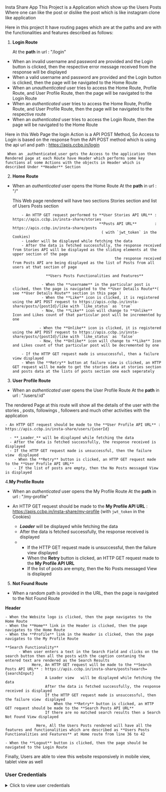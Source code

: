 Insta Share App
This Project is a Application which show up the Users Posts Where one can like the post or dislike the post which is like instagram clone like application

Here in this project It have routing pages which are at the paths and are with the functionalities and features described as follows:

1. **Login Route**

    At the **path** in url : "/login"

  - When an invalid username and password are provided and the Login button is clicked, then the respective error message received from the response will be displayed
  - When a valid username and password are provided and the Login button is clicked, then the page will be navigated to the Home Route
  - When an _unauthenticated_ user tries to access the Home Route, Profile Route, and User Profile Route, then the page will be navigated to the Login Route
  - When an _authenticated_ user tries to access the Home Route, Profile Route, and User Profile Route, then the page will be navigated to the respective route
  - When an _authenticated_ user tries to access the Login Route, then the page will be navigated to the Home Route

  Here in this Web Page the login Action is a API POST Method, So Access to Login is based on the response from the API POST method
  which is using the api url and path :  https://apis.ccbp.in/login 
        
     When an _authenticated_user gets the Access to the application then Rendered page at each Route have Header which performs some key functions at some Actions with the objects in Header which is described Under **Header** Section
     
 2. **Home Route**

  - When an _authenticated_ user opens the Home Route
         At the **path** in url : "/"
         
    This Web page rendered will have two sections Stories section and list of Users Posts section 

            - An HTTP GET request performed to **User Stories API URL** :   https://apis.ccbp.in/insta-share/stories  
                                               **Posts API URL**        :   https://apis.ccbp.in/insta-share/posts 
                                                ( with `jwt_token` in the Cookies)
            - Loader will be displayed while fetching the data
            - After the data is fetched successfully, the response received from Stories API will be displayed as the sliding elements at the upper section of the page
                                                      the response received from Posts API are being displayed as the list of Posts from all users at that section of page
                                                      
                       **Users Posts Functionalities and Features**

                     - When the **username** in the particular post is clicked, then the page is navigated to the **User Details Route**( see **User Details Route** section in this page )
                     - When the **Like** icon is clicked, it is registered using the API POST request to https://apis.ccbp.in/insta-share/posts/{postId}/like with `like_status` as `true`
                     - Now, the **Like** icon will change to **Unlike** Icon and Likes count of that particular post will be incremented by one
                    
                    - When the **Unlike** icon is clicked, it is registered using the API POST request to https://apis.ccbp.in/insta-share/posts/{postId}/like with `like_status` as `false`
                    - Now, the **Unlike** icon will change to **Like** Icon and Likes count of that particular post will be decremented by one            
                    
            - If the HTTP GET request made is unsuccessful, then a failure view displayed
            - When the **Retry** button at failure view is clicked, an HTTP GET request will be made to get the stories data at stories section and posts data at the lists of posts section one each seperately

 3. **User Profile Route**

  - When an _authenticated_ user opens the User Profile Route
          At the **path** in url : "/users/:id"
          
  The rendered Page at this route will show all the details of the user with the stories , posts, followings , followers and much other activities with the application 

    - An HTTP GET request should be made to the **User Profile API URL** : https://apis.ccbp.in/insta-share/users/{userId}  

      - **_Loader_** will be displayed while fetching the data
      - After the data is fetched successfully, the response received is displayed 
      - If the HTTP GET request made is unsuccessful, then the failure view  displayed
        - When the **Retry** button is clicked, an HTTP GET request made to the **User Profile API URL**
        - If the list of posts are empty, then the No Posts messaged View is displayed
        
4.**My Profile Route**

  - When an _authenticated_ user opens the My Profile Route
         At the **path** in url : "/my-profile"
  
  - An HTTP GET request should be made to the **My Profile API URL** : https://apis.ccbp.in/insta-share/my-profile (with `jwt_token` in the Cookies)
     
     - **_Loader_** will be displayed while fetching the data
      - After the data is fetched successfully, the response received is displayed 
      - - If the HTTP GET request made is unsuccessful, then the failure view  displayed
        - When the **Retry** button is clicked, an HTTP GET request made to the **My Profile API URL** 
        - If the list of posts are empty, then the No Posts messaged View is displayed
 
 5. **Not Found Route**

  - When a random path is provided in the URL, then the page is navigated to the Not Found Route



**Header**

    - When the Website logo is clicked, then the page navigates to the Home Route
    - When the **Home** link in the Header is clicked, then the page navigates to the Home Route
    - When the **Profile** link in the Header is clicked, then the page navigates to the My Profile Route
    
    **Search Functionality**
          - When user enters a text in the Search Field and clicks on the search button then all the posts with the caption contaning the entered text are rendered as the Search Results
                Here, An HTTP GET request will be made to the **Search Posts API URL** : https://apis.ccbp.in/insta-share/posts?search={searchInput}
                      A Loader view   will be displayed while fetching the data
                      After the data is fetched successfully, the response received is displayed 
                      If the HTTP GET request made is unsuccessful, then the failure view  displayed
                          When the **Retry** button is clicked, an HTTP GET request should be made to the **Search Posts API URL**
                      If there are no matched search results then a Search Not Found View displayed
                  
                  Here, All the Users Posts rendered will have all the features and functionalities which are described as **Users Posts Functionalities and Features** at Home route from line 36 to 42
    
    - When the **Logout** button is clicked, then the page should be navigated to the Login Route
    


Finally, Users are able to view this website responsively in mobile view, tablet view as well



### User Credentials 

<details>
<summary>Click to view user credentials</summary>

<br/>

**You can use any one of the following credentials**

```text
  username: aakash
  password: sky@007
```

```text
  username: agastya
  password: myth#789
```

```text
  username: advika
  password: world@5
```

```text
  username: binita
  password: modest*6
```

```text
  username: chetan
  password: vigor$life
```

```text
  username: deepak
  password: lightstar@1
```

```text
  username: harshad
  password: joy@85
```

```text
  username: kapil
  password: moon$008
```

```text
 username: rahul
 password: rahul@2021
```

```text
  username: shravya
  password: musical#stone
```

```text
  username: saira
  password: princess@9
```
  
  
  ** Third Party Package **
      - third party package used in designing this application is **React Slick**
  
  **React Icons Used **
   **BsHeart**, **FaRegComment**, **BiShareAlt**  at Users Posts as like, comment and share clickable objects  
  **BsGrid3X3** at posts head in my profile and user profile
  **BiCamera** for no posts view at my profile and user profile
  
